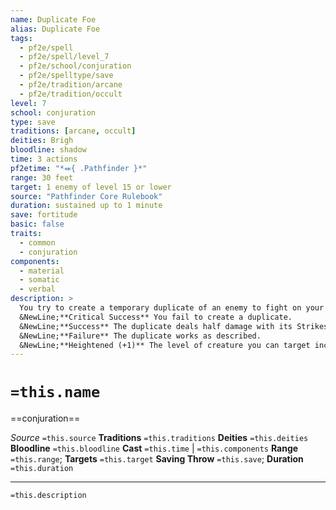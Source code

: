 ```yaml
---
name: Duplicate Foe
alias: Duplicate Foe
tags:
  - pf2e/spell
  - pf2e/spell/level_7
  - pf2e/school/conjuration
  - pf2e/spelltype/save
  - pf2e/tradition/arcane
  - pf2e/tradition/occult
level: 7
school: conjuration
type: save
traditions: [arcane, occult]
deities: Brigh
bloodline: shadow
time: 3 actions
pf2etime: "*⬽{ .Pathfinder }*"
range: 30 feet
target: 1 enemy of level 15 or lower
source: "Pathfinder Core Rulebook"
duration: sustained up to 1 minute
save: fortitude
basic: false
traits:
  - common
  - conjuration
components:
  - material
  - somatic
  - verbal
description: >
  You try to create a temporary duplicate of an enemy to fight on your behalf. The target can attempt a Fortitude save to disrupt the spell. The duplicate appears in an unoccupied space adjacent to the target and has the target's attack modifier, AC, saving throw modifiers, Perception, and skill modifiers, but it has only 70 Hit Points and lacks the target's special abilities, including immunities, resistances, and weaknesses. It has no magic items except weapon potency runes. The duplicate gains the minion trait, and it can only Stride and Strike. Its Strikes deal the target's normal damage but don't apply added effects, since it doesn't have special abilities. The spell automatically ends if the duplicate's Hit Points drop to 0. The duplicate attacks your enemies to the best of its abilities. You can also try to give it additional instructions; when you Sustain the Spell, you can also Command a Minion as part of your action, but the GM determines whether the duplicate follows your command. The duplicate is unstable, so each turn after it takes its actions, it loses 4d6 Hit Points. It's not a living creature, and it can never regain its lost Hit Points in any way.
  &NewLine;**Critical Success** You fail to create a duplicate.
  &NewLine;**Success** The duplicate deals half damage with its Strikes and the duration is reduced to a maximum of 2 rounds.
  &NewLine;**Failure** The duplicate works as described.
  &NewLine;**Heightened (+1)** The level of creature you can target increases by 2. The duplicate has 10 more HP.
---
```

# `=this.name`
==conjuration==

*Source* `=this.source`
**Traditions** `=this.traditions`
**Deities** `=this.deities`
**Bloodline** `=this.bloodline`
**Cast** `=this.time` | `=this.components`
**Range** `=this.range`; **Targets** `=this.target`
**Saving Throw** `=this.save`; **Duration** `=this.duration`

***
`=this.description`
